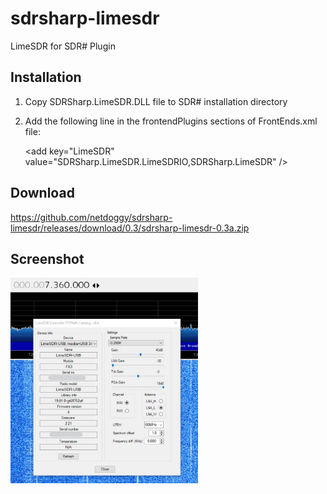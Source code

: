 # sdrsharp-limesdr

LimeSDR for SDR# Plugin

## Installation

1. Copy SDRSharp.LimeSDR.DLL file to SDR# installation directory
2. Add the following line in the frontendPlugins sections of FrontEnds.xml file:

	&lt;add key="LimeSDR" value="SDRSharp.LimeSDR.LimeSDRIO,SDRSharp.LimeSDR" /&gt;
	
## Download
https://github.com/netdoggy/sdrsharp-limesdr/releases/download/0.3/sdrsharp-limesdr-0.3a.zip

## Screenshot 
<img width="300" src="https://raw.githubusercontent.com/netdoggy/sdrsharp-limesdr/master/SDRSharp.LimeSDR/SettingsScreen.jpg" />
